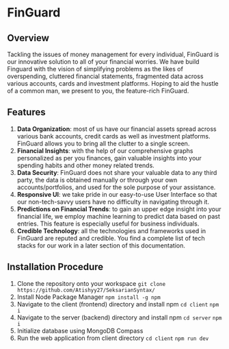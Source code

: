 # FinGuard

## Overview
Tackling the issues of money management for every individual, FinGuard is our innovative solution to all of your financial worries.
We have build Finguard with the vision of simplifying problems as the likes of overspending, cluttered financial statements, fragmented data across various accounts, cards and investment platforms.
Hoping to aid the hustle of a common man, we present to you, the feature-rich FinGuard.

## Features
1. **Data Organization**: most of us have our financial assets spread across various bank accounts, credit cards as well as investment platforms. FinGuard allows you to bring all the clutter to a single screen.
2. **Financial Insights**: with the help of our comprehensive graphs personalized as per you finances, gain valuable insights into your spending habits and other money related trends.
3. **Data Security**: FinGuard does not share your valuable data to any third party, the data is obtained manually or through your own accounts/portfolios, and used for the sole purpose of your assistance.
4. **Responsive UI**: we take pride in our easy-to-use User Interface so that our non-tech-savvy users have no difficulty in navigating through it.
5. **Predictions on Financial Trends**: to gain an upper edge insight into your financial life, we employ machine learning to predict data based on past entries. This feature is especially useful for business individuals.
6. **Credible Technology**: all the technologies and frameworks used in FinGuard are reputed and credible. You find a complete list of tech stacks for our work in a later section of this documentation.

## Installation Procedure
1. Clone the repository onto your workspace
`git clone https://github.com/Atishyy27/SeksarianSyntax/`
2. Install Node Package Manager
`npm install -g npm`
3. Navigate to the client (frontend) directory and install npm
`cd client`
`npm i`
4. Navigate to the server (backend) directory and install npm
`cd server`
`npm i`
5. Initialize database using MongoDB Compass
6. Run the web application from client directory
`cd client`
`npm run dev`